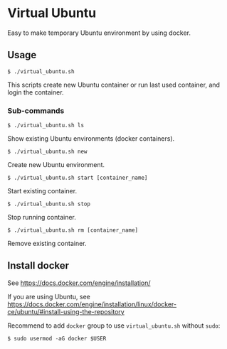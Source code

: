 # Virtual Ubuntu

Easy to make temporary Ubuntu environment by using docker.


## Usage

	$ ./virtual_ubuntu.sh

This scripts create new Ubuntu container or run last used container,
and login the container.

### Sub-commands

	$ ./virtual_ubuntu.sh ls

Show existing Ubuntu environments (docker containers).

	$ ./virtual_ubuntu.sh new

Create new Ubuntu environment.

	$ ./virtual_ubuntu.sh start [container_name]

Start existing container.

	$ ./virtual_ubuntu.sh stop

Stop running container.

	$ ./virtual_ubuntu.sh rm [container_name]

Remove existing container.


## Install docker

See <https://docs.docker.com/engine/installation/>

If you are using Ubuntu, see <https://docs.docker.com/engine/installation/linux/docker-ce/ubuntu/#install-using-the-repository>

Recommend to add `docker` group to use `virtual_ubuntu.sh` without `sudo`:

	$ sudo usermod -aG docker $USER
